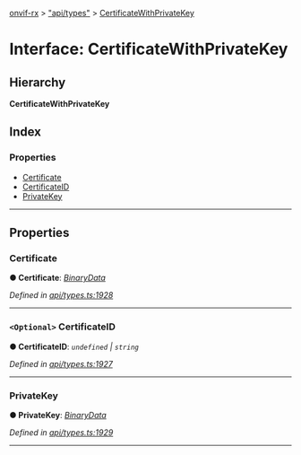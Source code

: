 [onvif-rx](../README.md) > ["api/types"](../modules/_api_types_.md) > [CertificateWithPrivateKey](../interfaces/_api_types_.certificatewithprivatekey.md)

# Interface: CertificateWithPrivateKey

## Hierarchy

**CertificateWithPrivateKey**

## Index

### Properties

* [Certificate](_api_types_.certificatewithprivatekey.md#certificate)
* [CertificateID](_api_types_.certificatewithprivatekey.md#certificateid)
* [PrivateKey](_api_types_.certificatewithprivatekey.md#privatekey)

---

## Properties

<a id="certificate"></a>

###  Certificate

**● Certificate**: *[BinaryData](_api_types_.binarydata.md)*

*Defined in [api/types.ts:1928](https://github.com/patrickmichalina/onvif-rx/blob/3ab1739/src/api/types.ts#L1928)*

___
<a id="certificateid"></a>

### `<Optional>` CertificateID

**● CertificateID**: *`undefined` \| `string`*

*Defined in [api/types.ts:1927](https://github.com/patrickmichalina/onvif-rx/blob/3ab1739/src/api/types.ts#L1927)*

___
<a id="privatekey"></a>

###  PrivateKey

**● PrivateKey**: *[BinaryData](_api_types_.binarydata.md)*

*Defined in [api/types.ts:1929](https://github.com/patrickmichalina/onvif-rx/blob/3ab1739/src/api/types.ts#L1929)*

___

